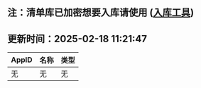 ## 注：清单库已加密想要入库请使用 ([入库工具](https://github.com/BlankTMing/ManifestAutoUpdate/releases))

## 更新时间：2025-02-18 11:21:47
| AppID | 名称 | 类型  |
| :-------------------- | :----------------------------- | :----------- |
| 无 | 无 | 无 |
